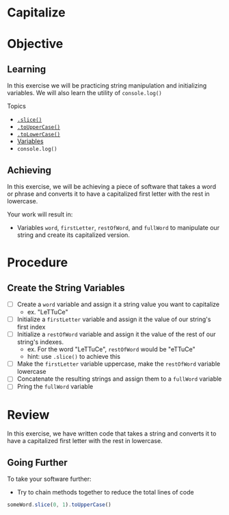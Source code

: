 # Capitalize

# Objective

## Learning

In this exercise we will be practicing string manipulation and initializing variables. We will also learn the utility of `console.log()`

Topics

- [`.slice()`](https://developer.mozilla.org/en-US/docs/Web/JavaScript/Reference/Global_Objects/String/slice)
- [`.toUpperCase()`](https://developer.mozilla.org/en-US/docs/Web/JavaScript/Reference/Global_Objects/String/toUpperCase)
- [`.toLowerCase()`](https://developer.mozilla.org/en-US/docs/Web/JavaScript/Reference/Global_Objects/String/toLowerCase)
- [Variables](https://developer.mozilla.org/en-US/docs/Learn/JavaScript/First_steps/Variables)
- `console.log()`

## Achieving

In this exercise, we will be achieving a piece of software that takes a word or phrase and converts it to have a capitalized first letter with the rest in lowercase.

Your work will result in:

- Variables `word`, `firstLetter`, `restOfWord`, and `fullWord` to manipulate our string and create its capitalized version.

# Procedure

## Create the String Variables
- [ ] Create a `word` variable and assign it a string value you want to capitalize
    - ex. "LeTTuCe"
- [ ] Initialize a `firstLetter` variable and assign it the value of our string's first index
- [ ] Initialize a `restOfWord` variable and assign it the value of the rest of our string's indexes. 
    - ex. For the word "LeTTuCe",  `restOfWord` would be "eTTuCe"
    - hint: use `.slice()` to achieve this
- [ ] Make the `firstLetter` variable uppercase, make the `restOfWord` variable lowercase
- [ ] Concatenate the resulting strings and assign them to a `fullWord` variable
- [ ] Pring the `fullWord` variable

# Review

In this exercise, we have written code that takes a string and converts it to have a capitalized first letter with the rest in lowercase. 

## Going Further

To take your software further:

- Try to chain methods together to reduce the total lines of code

```js
someWord.slice(0, 1).toUpperCase()
```
